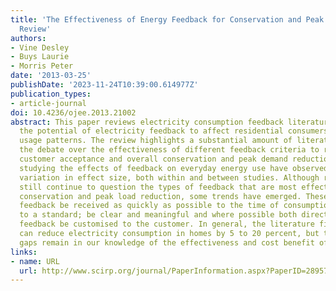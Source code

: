 ```yaml
---
title: 'The Effectiveness of Energy Feedback for Conservation and Peak Demand: A Literature
  Review'
authors:
- Vine Desley
- Buys Laurie
- Morris Peter
date: '2013-03-25'
publishDate: '2023-11-24T10:39:00.614977Z'
publication_types:
- article-journal
doi: 10.4236/ojee.2013.21002
abstract: This paper reviews electricity consumption feedback literature to explore
  the potential of electricity feedback to affect residential consumers’ electricity
  usage patterns. The review highlights a substantial amount of literature covering
  the debate over the effectiveness of different feedback criteria to residential
  customer acceptance and overall conservation and peak demand reduction. Researchers
  studying the effects of feedback on everyday energy use have observed substantial
  variation in effect size, both within and between studies. Although researchers
  still continue to question the types of feedback that are most effective in encouraging
  conservation and peak load reduction, some trends have emerged. These include that
  feedback be received as quickly as possible to the time of consumption; be related
  to a standard; be clear and meaningful and where possible both direct and indirect
  feedback be customised to the customer. In general, the literature finds that feedback
  can reduce electricity consumption in homes by 5 to 20 percent, but that significant
  gaps remain in our knowledge of the effectiveness and cost benefit of feedback.
links:
- name: URL
  url: http://www.scirp.org/journal/PaperInformation.aspx?PaperID=28957
---
```

